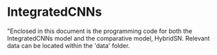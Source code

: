 # IntegratedCNNs
"Enclosed in this document is the programming code for both the IntegratedCNNs model and the comparative model, HybridSN. Relevant data can be located within the 'data' folder.
